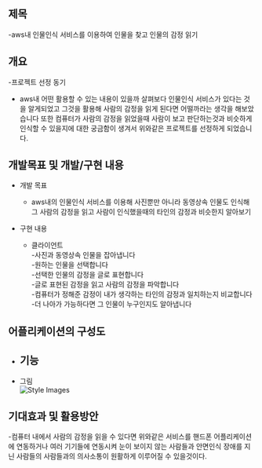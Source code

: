 ## 제목
-aws내 인물인식 서비스를 이용하여 인물을 찾고 인물의 감정 읽기 


## 개요
-프로젝트 선정 동기
 - aws내 어떤 활용할 수 있는 내용이 있을까 살펴보다 인물인식 서비스가 있다는 것을 알게되었고 그것을 활용해 사람의 감정을 읽게 된다면 어떨까라는 생각을 해보았습니다 또한 컴퓨터가 사람의 감정을 읽었을때 사람이 보고 판단하는것과 비슷하게 인식할 수 있을지에 대한 궁금함이 생겨서 위와같은 프로젝트를 선정하게 되었습니다. 


## 개발목표 및 개발/구현 내용
- 개발 목표
  - aws내의 인물인식 서비스를 이용해 사진뿐만 아니라 동영상속 인물도 인식해 그 사람의 감정을 읽고 사람이 인식했을때의 타인의 감정과 비슷한지 알아보기
  
- 구현 내용
  - 클라이언트</br>
    -사진과 동영상속 인물을 잡아냅니다</br>
    -원하는 인물을 선택합니다</br>
    -선택한 인물의 감정을 글로 표현합니다</br>
    -글로 표현된 감정을 읽고 사람의 감정을 파악합니다</br>
    -컴퓨터가 정해준 감정이 내가 생각하는 타인의 감정과 일치하는지 비교합니다</br>
    -더 나아가 가능하다면 그 인물이 누구인지도 알아냅니다</br>
    

## 어플리케이션의 구성도
- 기능
  - 
- 그림 </br>
  ![Style Images]()</br>
  


## 기대효과 및 활용방안
 -컴퓨터 내에서 사람의 감정을 읽을 수 있다면 위와같은 서비스를 핸드폰 어플리케이션에 연동하거나 여러 기기들에 연동시켜 눈이 보이지 않는 사람들과 안면인식 장애를 지닌 사람들의 사람들과의 의사소통이 원활하게 이루어질 수 있을것이다.

